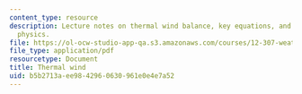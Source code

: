 ```yaml
---
content_type: resource
description: Lecture notes on thermal wind balance, key equations, and the underlying
  physics.
file: https://ol-ocw-studio-app-qa.s3.amazonaws.com/courses/12-307-weather-and-climate-laboratory-spring-2009/b5b2713aee9842960630961e0e4e7a52_thermal_wind.pdf
file_type: application/pdf
resourcetype: Document
title: Thermal wind
uid: b5b2713a-ee98-4296-0630-961e0e4e7a52
---
```

